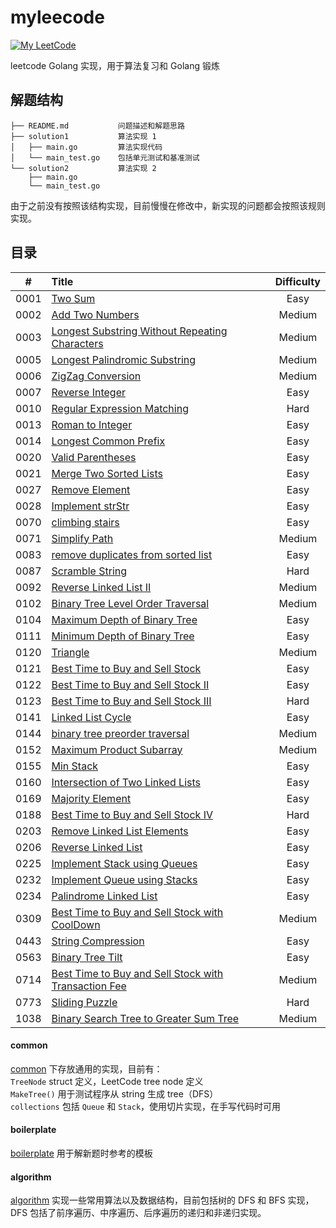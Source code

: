 myleecode
===
[![My LeetCode](https://img.shields.io/badge/LeetCode-KevinBai-brightgreen.svg)](https://leetcode-cn.com/kevinbaisg)

leetcode Golang 实现，用于算法复习和 Golang 锻炼 

## 解题结构
```
├── README.md           问题描述和解题思路  
├── solution1           算法实现 1  
│   ├── main.go         算法实现代码  
│   └── main_test.go    包括单元测试和基准测试  
└── solution2           算法实现 2  
    ├── main.go         
    └── main_test.go    
```

由于之前没有按照该结构实现，目前慢慢在修改中，新实现的问题都会按照该规则实现。

## 目录
| #    |  Title                                                             |  Difficulty   |
|:--------:|:---------------------------------------------------------------|:--------:|
| 0001 | [Two Sum](https://github.com/KevinBaiSg/myleecode/tree/master/0001_two_sum) | Easy |
| 0002 | [Add Two Numbers](https://github.com/KevinBaiSg/myleecode/tree/master/0002_add_two_numbers) | Medium |
| 0003 | [Longest Substring Without Repeating Characters](https://github.com/KevinBaiSg/myleecode/tree/master/0003_longest_substring_without_repeating_characters) | Medium |
| 0005 | [Longest Palindromic Substring](https://github.com/KevinBaiSg/myleecode/tree/master/0005_longest_palindromic_substring) | Medium |
| 0006 | [ZigZag Conversion](https://github.com/KevinBaiSg/myleecode/tree/master/0006_ZigZag_Conversion) | Medium |
| 0007 | [Reverse Integer](https://github.com/KevinBaiSg/myleecode/tree/master/0007_Reverse_Integer) | Easy |
| 0010 | [Regular Expression Matching](https://github.com/KevinBaiSg/myleecode/tree/master/0010_Regular_Expression_Matching) | Hard |
| 0013 | [Roman to Integer](https://github.com/KevinBaiSg/myleecode/tree/master/0013_Roman_to_Integer) | Easy |
| 0014 | [Longest Common Prefix](https://github.com/KevinBaiSg/myleecode/tree/master/0014_Longest_Common_Prefix) | Easy |
| 0020 | [Valid Parentheses](https://github.com/KevinBaiSg/myleecode/tree/master/0020_Valid_Parentheses) | Easy |
| 0021 | [Merge Two Sorted Lists](https://github.com/KevinBaiSg/myleecode/tree/master/0021_Merge_Two_Sorted_Lists) | Easy |
| 0027 | [Remove Element](https://github.com/KevinBaiSg/myleecode/tree/master/0027_Remove_Element) | Easy |
| 0028 | [Implement strStr](https://github.com/KevinBaiSg/myleecode/tree/master/0028_Implement_strStr) | Easy |
| 0070 | [climbing stairs](https://github.com/KevinBaiSg/myleecode/tree/master/0070_climbing_stairs) | Easy |
| 0071 | [Simplify Path](https://github.com/KevinBaiSg/myleecode/tree/master/0071_Simplify_Path) | Medium |
| 0083 | [remove duplicates from sorted list](https://github.com/KevinBaiSg/myleecode/tree/master/0083_remove_duplicates_from_sorted_list) | Easy |
| 0087 | [Scramble String](https://github.com/KevinBaiSg/myleecode/tree/master/0087_Scramble_String) | Hard |
| 0092 | [Reverse Linked List II](https://github.com/KevinBaiSg/myleecode/tree/master/0092_Reverse_Linked_List_II) | Medium |
| 0102 | [Binary Tree Level Order Traversal](https://github.com/KevinBaiSg/myleecode/tree/master/0102_Binary_Tree_Level_Order_Traversal) | Medium |
| 0104 | [Maximum Depth of Binary Tree](https://github.com/KevinBaiSg/myleecode/tree/master/0104_Maximum_Depth_of_Binary_Tree) | Easy |
| 0111 | [Minimum Depth of Binary Tree](https://github.com/KevinBaiSg/myleecode/tree/master/0111_Minimum_Depth_of_Binary_Tree) | Easy |
| 0120 | [Triangle](https://github.com/KevinBaiSg/myleecode/tree/master/0120_Triangle) | Medium |
| 0121 | [Best Time to Buy and Sell Stock](https://github.com/KevinBaiSg/myleecode/tree/master/0121_Best_Time_to_Buy_and_Sell_Stock) | Easy |
| 0122 | [Best Time to Buy and Sell Stock II](https://github.com/KevinBaiSg/myleecode/tree/master/0122_Best_Time_to_Buy_and_Sell_Stock_II) | Easy |
| 0123 | [Best Time to Buy and Sell Stock III](https://github.com/KevinBaiSg/myleecode/tree/master/0123_Best_Time_to_Buy_and_Sell_Stock_III) | Hard |
| 0141 | [Linked List Cycle](https://github.com/KevinBaiSg/myleecode/tree/master/0141_Linked_List_Cycle) | Easy |
| 0144 | [binary tree preorder traversal](https://github.com/KevinBaiSg/myleecode/tree/master/0144_binary_tree_preorder_traversal) | Medium |
| 0152 | [Maximum Product Subarray](https://github.com/KevinBaiSg/myleecode/tree/master/0152_Maximum_Product_Subarray) | Medium |
| 0155 | [Min Stack](https://github.com/KevinBaiSg/myleecode/tree/master/0155_Min_Stack) | Easy |
| 0160 | [Intersection of Two Linked Lists](https://github.com/KevinBaiSg/myleecode/tree/master/0160_Intersection_of_Two_Linked_Lists) | Easy |
| 0169 | [Majority Element](https://github.com/KevinBaiSg/myleecode/tree/master/0169_Majority_Element) | Easy |
| 0188 | [Best Time to Buy and Sell Stock IV](https://github.com/KevinBaiSg/myleecode/tree/master/0188_Best_Time_to_Buy_and_Sell_Stock_IV) | Hard |
| 0203 | [Remove Linked List Elements](https://github.com/KevinBaiSg/myleecode/tree/master/0203_Remove_Linked_List_Elements) | Easy |
| 0206 | [Reverse Linked List](https://github.com/KevinBaiSg/myleecode/tree/master/0206_Reverse_Linked_List) | Easy |
| 0225 | [Implement Stack using Queues](https://github.com/KevinBaiSg/myleecode/tree/master/0225_Implement_Stack_using_Queues) | Easy |
| 0232 | [Implement Queue using Stacks](https://github.com/KevinBaiSg/myleecode/tree/master/0232_Implement_Queue_using_Stacks) | Easy |
| 0234 | [Palindrome Linked List](https://github.com/KevinBaiSg/myleecode/tree/master/0234_Palindrome_Linked_List) | Easy |
| 0309 | [Best Time to Buy and Sell Stock with CoolDown](https://github.com/KevinBaiSg/myleecode/tree/master/0309_Best_Time_to_Buy_and_Sell_Stock_with_Cooldown) | Medium |
| 0443 | [String Compression](https://github.com/KevinBaiSg/myleecode/tree/master/0443_String_Compression) | Easy |
| 0563 | [Binary Tree Tilt](https://github.com/KevinBaiSg/myleecode/tree/master/0563_Binary_Tree_Tilt) | Easy |
| 0714 | [Best Time to Buy and Sell Stock with Transaction Fee](https://github.com/KevinBaiSg/myleecode/tree/master/0714_Best_Time_to_Buy_and_Sell_Stock_with_Transaction_Fee) | Medium |
| 0773 | [Sliding Puzzle](https://github.com/KevinBaiSg/myleecode/tree/master/0773_Sliding_Puzzle) | Hard |
| 1038 | [Binary Search Tree to Greater Sum Tree](https://github.com/KevinBaiSg/myleecode/tree/master/1038_Binary_Search_Tree_to_Greater_Sum_Tree) | Medium |


#### common 
[common](https://github.com/KevinBaiSg/myleecode/tree/master/common) 下存放通用的实现，目前有：        
`TreeNode` struct 定义，LeetCode tree node 定义  
`MakeTree()` 用于测试程序从 string 生成 tree（DFS）    
`collections` 包括 `Queue` 和 `Stack`，使用切片实现，在手写代码时可用

#### boilerplate    
[boilerplate](https://github.com/KevinBaiSg/myleecode/tree/master/boilerplate) 用于解新题时参考的模板 

#### algorithm  
[algorithm](https://github.com/KevinBaiSg/myleecode/tree/master/algorithm) 实现一些常用算法以及数据结构，目前包括树的 DFS 和 BFS 实现，DFS 包括了前序遍历、中序遍历、后序遍历的递归和非递归实现。  
